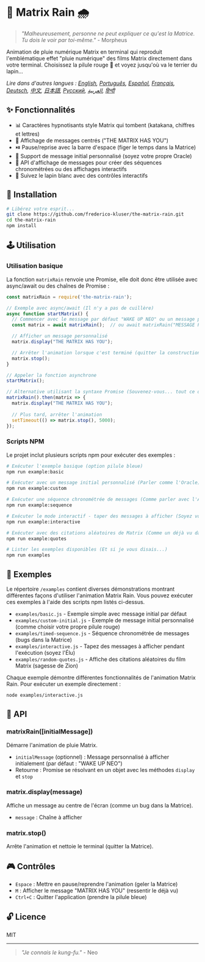 # 🧠 Matrix Rain 🌧️

> *"Malheureusement, personne ne peut expliquer ce qu'est la Matrice. Tu dois le voir par toi-même."* - Morpheus

Animation de pluie numérique Matrix en terminal qui reproduit l'emblématique effet "pluie numérique" des films Matrix directement dans votre terminal. Choisissez la pilule rouge 💊 et voyez jusqu'où va le terrier du lapin...

*Lire dans d'autres langues : [English](README.en.md), [Português](README.pt-br.md), [Español](README.es.md), [Français](README.fr.md), [Deutsch](README.de.md), [中文](README.zh.md), [日本語](README.ja.md), [Русский](README.ru.md), [العربية](README.ar.md), [हिन्दी](README.hi.md)*

## ✨ Fonctionnalités

- 📊 Caractères hypnotisants style Matrix qui tombent (katakana, chiffres et lettres)
- 💬 Affichage de messages centrés ("THE MATRIX HAS YOU")
- ⏯️ Pause/reprise avec la barre d'espace (figer le temps dans la Matrice)
- 📝 Support de message initial personnalisé (soyez votre propre Oracle)
- 🔄 API d'affichage de messages pour créer des séquences chronométrées ou des affichages interactifs
- 🐇 Suivez le lapin blanc avec des contrôles interactifs

## 💾 Installation

```bash
# Libérez votre esprit...
git clone https://github.com/frederico-kluser/the-matrix-rain.git
cd the-matrix-rain
npm install
```

## 🕹️ Utilisation

### Utilisation basique

La fonction `matrixRain` renvoie une Promise, elle doit donc être utilisée avec async/await ou des chaînes de Promise :

```javascript
const matrixRain = require('the-matrix-rain');

// Exemple avec async/await (Il n'y a pas de cuillère)
async function startMatrix() {
  // Commencer avec le message par défaut "WAKE UP NEO" ou un message personnalisé
  const matrix = await matrixRain();  // ou await matrixRain("MESSAGE PERSONNALISÉ");

  // Afficher un message personnalisé
  matrix.display("THE MATRIX HAS YOU");

  // Arrêter l'animation lorsque c'est terminé (quitter la construction)
  matrix.stop();
}

// Appeler la fonction asynchrone
startMatrix();

// Alternative utilisant la syntaxe Promise (Souvenez-vous... tout ce que j'offre est la vérité)
matrixRain().then(matrix => {
  matrix.display("THE MATRIX HAS YOU");
  
  // Plus tard, arrêter l'animation
  setTimeout(() => matrix.stop(), 5000);
});
```

### Scripts NPM

Le projet inclut plusieurs scripts npm pour exécuter des exemples :

```bash
# Exécuter l'exemple basique (option pilule bleue)
npm run example:basic

# Exécuter avec un message initial personnalisé (Parler comme l'Oracle)
npm run example:custom

# Exécuter une séquence chronométrée de messages (Comme parler avec l'Architecte)
npm run example:sequence

# Exécuter le mode interactif - taper des messages à afficher (Soyez votre propre Agent)
npm run example:interactive

# Exécuter avec des citations aléatoires de Matrix (Comme un déjà vu dans la Matrice)
npm run example:quotes

# Lister les exemples disponibles (Et si je vous disais...)
npm run examples
```

## 🧪 Exemples

Le répertoire `/examples` contient diverses démonstrations montrant différentes façons d'utiliser l'animation Matrix Rain.
Vous pouvez exécuter ces exemples à l'aide des scripts npm listés ci-dessus.

- `examples/basic.js` - Exemple simple avec message initial par défaut
- `examples/custom-initial.js` - Exemple de message initial personnalisé (comme choisir votre propre pilule rouge)
- `examples/timed-sequence.js` - Séquence chronométrée de messages (bugs dans la Matrice)
- `examples/interactive.js` - Tapez des messages à afficher pendant l'exécution (soyez l'Élu)
- `examples/random-quotes.js` - Affiche des citations aléatoires du film Matrix (sagesse de Zion)

Chaque exemple démontre différentes fonctionnalités de l'animation Matrix Rain. Pour exécuter un exemple directement :

```bash
node examples/interactive.js
```

## 🔌 API

### matrixRain([initialMessage])

Démarre l'animation de pluie Matrix.

- `initialMessage` (optionnel) : Message personnalisé à afficher initialement (par défaut : "WAKE UP NEO")
- Retourne : Promise se résolvant en un objet avec les méthodes `display` et `stop`

### matrix.display(message)

Affiche un message au centre de l'écran (comme un bug dans la Matrice).

- `message` : Chaîne à afficher

### matrix.stop()

Arrête l'animation et nettoie le terminal (quitter la Matrice).

## 🎮 Contrôles

- `Espace` : Mettre en pause/reprendre l'animation (geler la Matrice)
- `M` : Afficher le message "MATRIX HAS YOU" (ressentir le déjà vu)
- `Ctrl+C` : Quitter l'application (prendre la pilule bleue)

## 🔓 Licence

MIT

---

> *"Je connais le kung-fu."* - Neo
